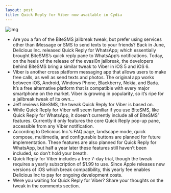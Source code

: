 ```yaml
---
layout: post
title: Quick Reply for Viber now available in Cydia
---
```

![img](http://media.idownloadblog.com/wp-content/uploads/2013/02/quick-reply-viber.jpg)
* Are you a fan of the BiteSMS jailbreak tweak, but prefer using services other than iMessage or SMS to send texts to your friends? Back in June, Delicious Inc. released Quick Reply for WhatsApp; which essentially brought BiteSMS’s quick reply pane to WhatsApp’s notifications. Today, on the heels of the release of the evasi0n jailbreak, the developers behind BiteSMS bring a similar tweak to Viber in iOS 5 and iOS 6.
* Viber is another cross platform messaging app that allows users to make free calls, as well as send texts and photos. The original app works between iOS, Android, Windows Phone, Blackberry, Nokia, and Bada. It’s a free alternative platform that is compatible with every major smartphone on the market. Viber is growing in popularity, so it’s ripe for a jailbreak tweak of its own…
* Jeff reviews BiteSMS, the tweak Quick Reply for Viber is based on.
* While Quick Reply for Viber will seem familiar if you use BiteSMS, like Quick Reply for WhatsApp, it doesn’t currently include all of BiteSMS’ features. Currently it only features the core Quick Reply pop-up pane, accessible from any Viber notification.
* According to Delicious Inc.’s FAQ page, landscape mode, quick compose, multimedia, and configurable buttons are planned for future implementation. These features are also planned for Quick Reply for WhatsApp, but half a year later these features still haven’t been included, so don’t hold your breath.
* Quick Reply for Viber includes a free 7-day trial, though the tweak requires a yearly subscription of $1.99 to use. Since Apple releases new versions of iOS which break compatibility, this yearly fee enables Delicious Inc to pay for ongoing development costs.
* Were you waiting for Quick Reply for Viber? Share your thoughts on the tweak in the comments section.


